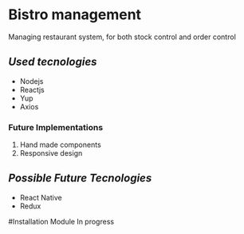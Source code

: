 # **Bistro management**
Managing restaurant system, for both stock control and order control


## *Used tecnologies*
- Nodejs
- Reactjs
- Yup
- Axios

### Future Implementations
1. Hand made components
2. Responsive design

## *Possible Future Tecnologies*
- React Native
- Redux

#Installation Module
In progress
